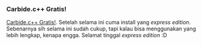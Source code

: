 ### Carbide.c++ Gratis!

[Carbide.c++ Gratis!](http://www.forum.nokia.com/Resources_and_Information/Tools/IDEs/Carbide/Carbide.c++/). Setelah selama ini cuma install yang _express edition_. Sebenarnya sih selama ini sudah cukup, tapi kalau bisa menggunakan yang lebih lengkap, kenapa engga. Selamat tinggal _express edition_ :D

<!-- METADATA: {"time": "2008-12-08 20:53:08", "title": "Carbide.c++ Gratis!"} -->
